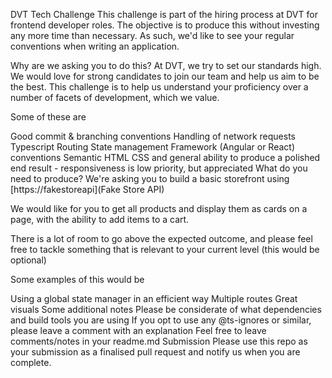 DVT Tech Challenge
This challenge is part of the hiring process at DVT for frontend developer roles. The objective is to produce this without investing any more time than necessary. As such, we'd like to see your regular conventions when writing an application.

Why are we asking you to do this?
At DVT, we try to set our standards high. We would love for strong candidates to join our team and help us aim to be the best. This challenge is to help us understand your proficiency over a number of facets of development, which we value.

Some of these are

Good commit & branching conventions
Handling of network requests
Typescript
Routing
State management
Framework (Angular or React) conventions
Semantic HTML
CSS and general ability to produce a polished end result - responsiveness is low priority, but appreciated
What do you need to produce?
We're asking you to build a basic storefront using [https://fakestoreapi](Fake Store API)

We would like for you to get all products and display them as cards on a page, with the ability to add items to a cart.

There is a lot of room to go above the expected outcome, and please feel free to tackle something that is relevant to your current level (this would be optional)

Some examples of this would be

Using a global state manager in an efficient way
Multiple routes
Great visuals
Some additional notes
Please be considerate of what dependencies and build tools you are using
If you opt to use any @ts-ignores or similar, please leave a comment with an explanation
Feel free to leave comments/notes in your readme.md
Submission
Please use this repo as your submission as a finalised pull request and notify us when you are complete.
